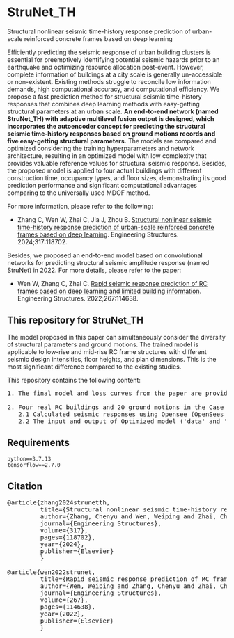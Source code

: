 # StruNet_TH
Structural nonlinear seismic time-history response prediction of urban-scale reinforced concrete frames based on deep learning

Efficiently predicting the seismic response of urban building clusters is essential for preemptively identifying potential seismic hazards prior to an earthquake and optimizing resource allocation post-event. However, complete information of buildings at a city scale is generally un-accessible or non-existent. Existing methods struggle to reconcile low information demands, high computational accuracy, and computational efficiency. 
We propose a fast prediction method for structural seismic time-history responses that combines deep learning methods with easy-getting structural parameters at an urban scale. **An end-to-end network  (named StruNet_TH) with adaptive multilevel fusion output is designed, which incorporates the autoencoder concept for predicting the structural seismic time-history responses based on ground motions records and five easy-getting structural parameters.** The models are compared and optimized considering the training hyperparameters and network architecture, resulting in an optimized model with low complexity that provides valuable reference values for structural seismic response. Besides, the proposed model is applied to four actual buildings with different construction time, occupancy types, and floor sizes, demonstrating its good prediction performance and significant computational advantages comparing to the universally used MDOF method.

For more information, please refer to the following:
* Zhang C, Wen W, Zhai C, Jia J, Zhou B. [Structural nonlinear seismic time-history response prediction of urban-scale reinforced concrete frames based on deep learning](https://doi.org/10.1016/j.engstruct.2024.118702). Engineering Structures. 2024;317:118702.

Besides, we proposed an end-to-end model based on convolutional networks for predicting structural seismic amplitude response (named StruNet) in 2022. For more details, please refer to the paper:
* Wen W, Zhang C, Zhai C. [Rapid seismic response prediction of RC frames based on deep learning and limited building information](https://doi.org/10.1016/j.engstruct.2022.114638). Engineering Structures. 2022;267:114638.


## This repository for StruNet_TH
The model proposed in this paper can simultaneously consider the diversity of structural parameters and ground motions. The trained model is applicable to low-rise and mid-rise RC frame structures with different seismic design intensities, floor heights, and plan dimensions. This is the most significant difference compared to the existing studies.

This repository contains the following content:
<pre>
1. The final model and loss curves from the paper are provided in 'model' folder.

2. Four real RC buildings and 20 ground motions in the Case Study,
   2.1 Calculated seismic responses using Opensee (OpenSees results of 4cases.rar)
   2.2 The input and output of Optimized model ('data' and 'results')
</pre>


## Requirements
    python==3.7.13    
    tensorflow==2.7.0



## Citation
<pre>
@article{zhang2024strunetth,  
         title={Structural nonlinear seismic time-history response prediction of urban-scale reinforced concrete frames based on deep learning},  
         author={Zhang, Chenyu and Wen, Weiping and Zhai, Changhai and Jia, Jun and Zhou, Bochang}, 
         journal={Engineering Structures},  
         volume={317},  
         pages={118702},  
         year={2024},  
         publisher={Elsevier}  
         }

@article{wen2022strunet,  
         title={Rapid seismic response prediction of RC frames based on deep learning and limited building information},  
         author={Wen, Weiping and Zhang, Chenyu and Zhai, Changhai}, 
         journal={Engineering Structures},  
         volume={267},  
         pages={114638},  
         year={2022},  
         publisher={Elsevier}  
         }

</pre>
